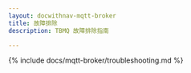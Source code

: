 ```yaml
---
layout: docwithnav-mqtt-broker
title: 故障排除
description: TBMQ 故障排除指南

---
```


{% include docs/mqtt-broker/troubleshooting.md %}
